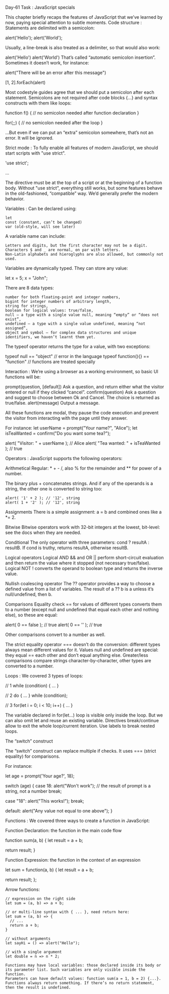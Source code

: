 Day-61 Task : JavaScript specials

This chapter briefly recaps the features of JavaScript that we’ve learned by now, paying special attention to subtle moments.
Code structure :
Statements are delimited with a semicolon:

alert('Hello'); alert('World');

Usually, a line-break is also treated as a delimiter, so that would also work:

alert('Hello')
alert('World')
That’s called “automatic semicolon insertion”. Sometimes it doesn’t work, for instance:

alert("There will be an error after this message")

[1, 2].forEach(alert)

Most codestyle guides agree that we should put a semicolon after each statement.
Semicolons are not required after code blocks {...} and syntax constructs with them like loops:

function f() {
  // no semicolon needed after function declaration
}

for(;;) {
  // no semicolon needed after the loop
}

…But even if we can put an “extra” semicolon somewhere, that’s not an error. It will be ignored.

Strict mode :
To fully enable all features of modern JavaScript, we should start scripts with "use strict".

'use strict';

...

The directive must be at the top of a script or at the beginning of a function body.
Without "use strict", everything still works, but some features behave in the old-fashioned, “compatible” way. We’d generally prefer the modern behavior.

Variables :
Can be declared using:

    let
    const (constant, can’t be changed)
    var (old-style, will see later)

A variable name can include:

    Letters and digits, but the first character may not be a digit.
    Characters $ and _ are normal, on par with letters.
    Non-Latin alphabets and hieroglyphs are also allowed, but commonly not used.

Variables are dynamically typed. They can store any value:

let x = 5;
x = "John";

There are 8 data types:

    number for both floating-point and integer numbers,
    bigint for integer numbers of arbitrary length,
    string for strings,
    boolean for logical values: true/false,
    null – a type with a single value null, meaning “empty” or “does not exist”,
    undefined – a type with a single value undefined, meaning “not assigned”,
    object and symbol – for complex data structures and unique identifiers, we haven’t learnt them yet.

The typeof operator returns the type for a value, with two exceptions:

typeof null == "object" // error in the language
typeof function(){} == "function" // functions are treated specially

Interaction :
We’re using a browser as a working environment, so basic UI functions will be:

prompt(question, [default])
    Ask a question, and return either what the visitor entered or null if they clicked “cancel”.
confirm(question)
    Ask a question and suggest to choose between Ok and Cancel. The choice is returned as true/false.
alert(message)
    Output a message.

All these functions are modal, they pause the code execution and prevent the visitor from interacting with the page until they answer.

For instance:
let userName = prompt("Your name?", "Alice");
let isTeaWanted = confirm("Do you want some tea?");

alert( "Visitor: " + userName ); // Alice
alert( "Tea wanted: " + isTeaWanted ); // true

Operators :
JavaScript supports the following operators:

Arithmetical
Regular: * + - /, also % for the remainder and ** for power of a number.

The binary plus + concatenates strings. And if any of the operands is a string, the other one is converted to string too:

    alert( '1' + 2 ); // '12', string
    alert( 1 + '2' ); // '12', string

Assignments
There is a simple assignment: a = b and combined ones like a *= 2.

Bitwise
Bitwise operators work with 32-bit integers at the lowest, bit-level: see the docs when they are needed.

Conditional
The only operator with three parameters: cond ? resultA : resultB. If cond is truthy, returns resultA, otherwise resultB.

Logical operators
Logical AND && and OR || perform short-circuit evaluation and then return the value where it stopped (not necessary true/false). Logical NOT ! converts the operand to boolean type and returns the inverse value.

Nullish coalescing operator
The ?? operator provides a way to choose a defined value from a list of variables. The result of a ?? b is a unless it’s null/undefined, then b.

Comparisons
Equality check == for values of different types converts them to a number (except null and undefined that equal each other and nothing else), so these are equal:

alert( 0 == false ); // true
alert( 0 == '' ); // true

Other comparisons convert to a number as well.

The strict equality operator === doesn’t do the conversion: different types always mean different values for it.
Values null and undefined are special: they equal == each other and don’t equal anything else.
Greater/less comparisons compare strings character-by-character, other types are converted to a number.


Loops :
We covered 3 types of loops:

// 1
while (condition) {
  ...
}

// 2
do {
  ...
} while (condition);

// 3
for(let i = 0; i < 10; i++) {
  ...
}

The variable declared in for(let...) loop is visible only inside the loop. But we can also omit let and reuse an existing variable.
Directives break/continue allow to exit the whole loop/current iteration. Use labels to break nested loops.

The “switch” construct

The “switch” construct can replace multiple if checks. It uses === (strict equality) for comparisons.

For instance:

let age = prompt('Your age?', 18);

switch (age) {
  case 18:
    alert("Won't work"); // the result of prompt is a string, not a number
    break;

  case "18":
    alert("This works!");
    break;

  default:
    alert("Any value not equal to one above");
}

Functions :
We covered three ways to create a function in JavaScript:

Function Declaration: the function in the main code flow

function sum(a, b) {
  let result = a + b;

  return result;
}

Function Expression: the function in the context of an expression

let sum = function(a, b) {
  let result = a + b;

  return result;
};

Arrow functions:

    // expression on the right side
    let sum = (a, b) => a + b;

    // or multi-line syntax with { ... }, need return here:
    let sum = (a, b) => {
      // ...
      return a + b;
    }

    // without arguments
    let sayHi = () => alert("Hello");

    // with a single argument
    let double = n => n * 2;

    Functions may have local variables: those declared inside its body or its parameter list. Such variables are only visible inside the function.
    Parameters can have default values: function sum(a = 1, b = 2) {...}.
    Functions always return something. If there’s no return statement, then the result is undefined.









